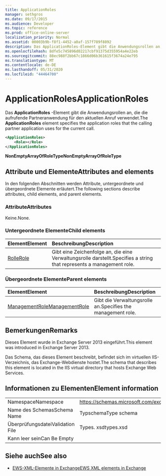 ```yaml
---
title: ApplicationRoles
manager: sethgros
ms.date: 09/17/2015
ms.audience: Developer
ms.topic: reference
ms.prod: office-online-server
localization_priority: Normal
ms.assetid: 00003b9b-f8f1-4452-a0af-157f789f8892
description: Das ApplicationRoles-Element gibt die Anwendungsrollen an, die die aufrufende Partneranwendung für den aktuellen Anruf verwendet.
ms.openlocfilehash: 8dfe5c745896d02217cbf91375d355954a4e22eb
ms.sourcegitcommit: 88ec988f2bb67c1866d06b361615f3674a24e795
ms.translationtype: MT
ms.contentlocale: de-DE
ms.lasthandoff: 05/31/2020
ms.locfileid: "44464700"
---
```

# <a name="applicationroles"></a><span data-ttu-id="71fa8-103">ApplicationRoles</span><span class="sxs-lookup"><span data-stu-id="71fa8-103">ApplicationRoles</span></span>

<span data-ttu-id="71fa8-104">Das **ApplicationRoles** -Element gibt die Anwendungsrollen an, die die aufrufende Partneranwendung für den aktuellen Anruf verwendet.</span><span class="sxs-lookup"><span data-stu-id="71fa8-104">The **ApplicationRoles** element specifies the application roles that the calling partner application uses for the current call.</span></span> 
  
```XML
<ApplicationRoles>
    <Role></Role>
</ApplicationRoles>
```

 <span data-ttu-id="71fa8-105">**NonEmptyArrayOfRoleType**</span><span class="sxs-lookup"><span data-stu-id="71fa8-105">**NonEmptyArrayOfRoleType**</span></span>
## <a name="attributes-and-elements"></a><span data-ttu-id="71fa8-106">Attribute und Elemente</span><span class="sxs-lookup"><span data-stu-id="71fa8-106">Attributes and elements</span></span>

<span data-ttu-id="71fa8-107">In den folgenden Abschnitten werden Attribute, untergeordnete und übergeordnete Elemente erläutert.</span><span class="sxs-lookup"><span data-stu-id="71fa8-107">The following sections describe attributes, child elements, and parent elements.</span></span>
  
### <a name="attributes"></a><span data-ttu-id="71fa8-108">Attribute</span><span class="sxs-lookup"><span data-stu-id="71fa8-108">Attributes</span></span>

<span data-ttu-id="71fa8-109">Keine.</span><span class="sxs-lookup"><span data-stu-id="71fa8-109">None.</span></span>
  
### <a name="child-elements"></a><span data-ttu-id="71fa8-110">Untergeordnete Elemente</span><span class="sxs-lookup"><span data-stu-id="71fa8-110">Child elements</span></span>

|<span data-ttu-id="71fa8-111">**Element**</span><span class="sxs-lookup"><span data-stu-id="71fa8-111">**Element**</span></span>|<span data-ttu-id="71fa8-112">**Beschreibung**</span><span class="sxs-lookup"><span data-stu-id="71fa8-112">**Description**</span></span>|
|:-----|:-----|
|[<span data-ttu-id="71fa8-113">Rolle</span><span class="sxs-lookup"><span data-stu-id="71fa8-113">Role</span></span>](role.md) <br/> |<span data-ttu-id="71fa8-114">Gibt eine Zeichenfolge an, die eine Verwaltungsrolle darstellt.</span><span class="sxs-lookup"><span data-stu-id="71fa8-114">Specifies a string that represents a management role.</span></span>  <br/> |
   
### <a name="parent-elements"></a><span data-ttu-id="71fa8-115">Übergeordnete Elemente</span><span class="sxs-lookup"><span data-stu-id="71fa8-115">Parent elements</span></span>

|<span data-ttu-id="71fa8-116">**Element**</span><span class="sxs-lookup"><span data-stu-id="71fa8-116">**Element**</span></span>|<span data-ttu-id="71fa8-117">**Beschreibung**</span><span class="sxs-lookup"><span data-stu-id="71fa8-117">**Description**</span></span>|
|:-----|:-----|
|[<span data-ttu-id="71fa8-118">ManagementRole</span><span class="sxs-lookup"><span data-stu-id="71fa8-118">ManagementRole</span></span>](managementrole.md) <br/> |<span data-ttu-id="71fa8-119">Gibt die Verwaltungsrolle an.</span><span class="sxs-lookup"><span data-stu-id="71fa8-119">Specifies the management role.</span></span>  <br/> |
   
## <a name="remarks"></a><span data-ttu-id="71fa8-120">Bemerkungen</span><span class="sxs-lookup"><span data-stu-id="71fa8-120">Remarks</span></span>

<span data-ttu-id="71fa8-121">Dieses Element wurde in Exchange Server 2013 eingeführt.</span><span class="sxs-lookup"><span data-stu-id="71fa8-121">This element was introduced in Exchange Server 2013.</span></span>
  
<span data-ttu-id="71fa8-122">Das Schema, das dieses Element beschreibt, befindet sich im virtuellen IIS-Verzeichnis, das Exchange-Webdienste hostet.</span><span class="sxs-lookup"><span data-stu-id="71fa8-122">The schema that describes this element is located in the IIS virtual directory that hosts Exchange Web Services.</span></span>
  
## <a name="element-information"></a><span data-ttu-id="71fa8-123">Informationen zu Elementen</span><span class="sxs-lookup"><span data-stu-id="71fa8-123">Element information</span></span>

|||
|:-----|:-----|
|<span data-ttu-id="71fa8-124">Namespace</span><span class="sxs-lookup"><span data-stu-id="71fa8-124">Namespace</span></span>  <br/> |https://schemas.microsoft.com/exchange/services/2006/types  <br/> |
|<span data-ttu-id="71fa8-125">Name des Schemas</span><span class="sxs-lookup"><span data-stu-id="71fa8-125">Schema Name</span></span>  <br/> |<span data-ttu-id="71fa8-126">Typschema</span><span class="sxs-lookup"><span data-stu-id="71fa8-126">Type schema</span></span>  <br/> |
|<span data-ttu-id="71fa8-127">Überprüfungsdatei</span><span class="sxs-lookup"><span data-stu-id="71fa8-127">Validation File</span></span>  <br/> |<span data-ttu-id="71fa8-128">Types. xsd</span><span class="sxs-lookup"><span data-stu-id="71fa8-128">types.xsd</span></span>  <br/> |
|<span data-ttu-id="71fa8-129">Kann leer sein</span><span class="sxs-lookup"><span data-stu-id="71fa8-129">Can Be Empty</span></span>  <br/> ||
   
## <a name="see-also"></a><span data-ttu-id="71fa8-130">Siehe auch</span><span class="sxs-lookup"><span data-stu-id="71fa8-130">See also</span></span>

- [<span data-ttu-id="71fa8-131">EWS-XML-Elemente in Exchange</span><span class="sxs-lookup"><span data-stu-id="71fa8-131">EWS XML elements in Exchange</span></span>](ews-xml-elements-in-exchange.md)

